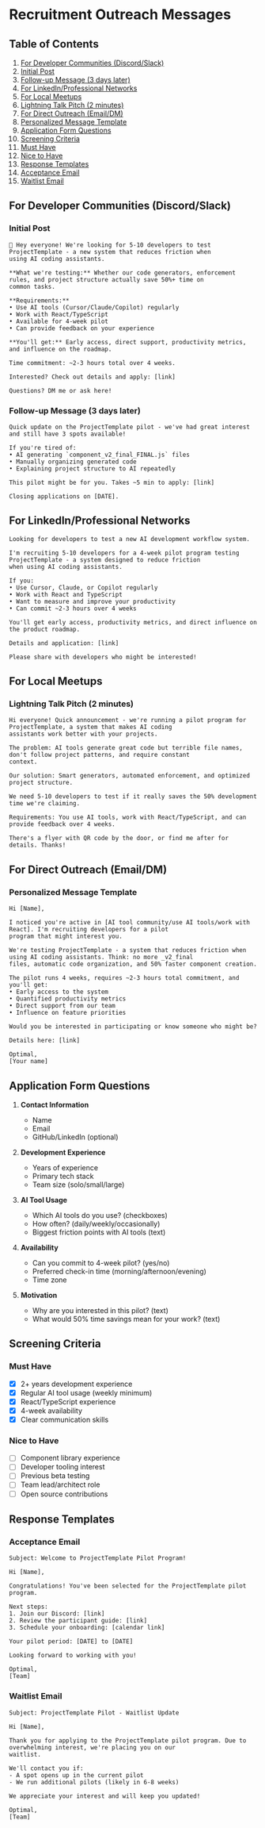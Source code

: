 # Recruitment Outreach Messages

## Table of Contents

1. [For Developer Communities (Discord/Slack)](#for-developer-communities-discordslack)
  2. [Initial Post](#initial-post)
  3. [Follow-up Message (3 days later)](#follow-up-message-3-days-later)
4. [For LinkedIn/Professional Networks](#for-linkedinprofessional-networks)
5. [For Local Meetups](#for-local-meetups)
  6. [Lightning Talk Pitch (2 minutes)](#lightning-talk-pitch-2-minutes)
7. [For Direct Outreach (Email/DM)](#for-direct-outreach-emaildm)
  8. [Personalized Message Template](#personalized-message-template)
9. [Application Form Questions](#application-form-questions)
10. [Screening Criteria](#screening-criteria)
  11. [Must Have](#must-have)
  12. [Nice to Have](#nice-to-have)
13. [Response Templates](#response-templates)
  14. [Acceptance Email](#acceptance-email)
  15. [Waitlist Email](#waitlist-email)

## For Developer Communities (Discord/Slack)

### Initial Post

```text
👋 Hey everyone! We're looking for 5-10 developers to test ProjectTemplate - a new system that reduces friction when
using AI coding assistants.

**What we're testing:** Whether our code generators, enforcement rules, and project structure actually save 50%+ time on
common tasks.

**Requirements:**
• Use AI tools (Cursor/Claude/Copilot) regularly
• Work with React/TypeScript
• Available for 4-week pilot
• Can provide feedback on your experience

**You'll get:** Early access, direct support, productivity metrics, and influence on the roadmap.

Time commitment: ~2-3 hours total over 4 weeks.

Interested? Check out details and apply: [link]

Questions? DM me or ask here!
```

### Follow-up Message (3 days later)

```text
Quick update on the ProjectTemplate pilot - we've had great interest and still have 3 spots available!

If you're tired of:
• AI generating `component_v2_final_FINAL.js` files
• Manually organizing generated code
• Explaining project structure to AI repeatedly

This pilot might be for you. Takes ~5 min to apply: [link]

Closing applications on [DATE].
```

## For LinkedIn/Professional Networks

```text
Looking for developers to test a new AI development workflow system.

I'm recruiting 5-10 developers for a 4-week pilot program testing ProjectTemplate - a system designed to reduce friction
when using AI coding assistants.

If you:
• Use Cursor, Claude, or Copilot regularly
• Work with React and TypeScript
• Want to measure and improve your productivity
• Can commit ~2-3 hours over 4 weeks

You'll get early access, productivity metrics, and direct influence on the product roadmap.

Details and application: [link]

Please share with developers who might be interested!
```

## For Local Meetups

### Lightning Talk Pitch (2 minutes)

```text
Hi everyone! Quick announcement - we're running a pilot program for ProjectTemplate, a system that makes AI coding
assistants work better with your projects.

The problem: AI tools generate great code but terrible file names, don't follow project patterns, and require constant
context.

Our solution: Smart generators, automated enforcement, and optimized project structure.

We need 5-10 developers to test if it really saves the 50% development time we're claiming.

Requirements: You use AI tools, work with React/TypeScript, and can provide feedback over 4 weeks.

There's a flyer with QR code by the door, or find me after for details. Thanks!
```

## For Direct Outreach (Email/DM)

### Personalized Message Template

```text
Hi [Name],

I noticed you're active in [AI tool community/use AI tools/work with React]. I'm recruiting developers for a pilot
program that might interest you.

We're testing ProjectTemplate - a system that reduces friction when using AI coding assistants. Think: no more _v2_final
files, automatic code organization, and 50% faster component creation.

The pilot runs 4 weeks, requires ~2-3 hours total commitment, and you'll get:
• Early access to the system
• Quantified productivity metrics
• Direct support from our team
• Influence on feature priorities

Would you be interested in participating or know someone who might be?

Details here: [link]

Optimal,
[Your name]
```

## Application Form Questions

1. **Contact Information**
   - Name
   - Email
   - GitHub/LinkedIn (optional)

2. **Development Experience**
   - Years of experience
   - Primary tech stack
   - Team size (solo/small/large)

3. **AI Tool Usage**
   - Which AI tools do you use? (checkboxes)
   - How often? (daily/weekly/occasionally)
   - Biggest friction points with AI tools (text)

4. **Availability**
   - Can you commit to 4-week pilot? (yes/no)
   - Preferred check-in time (morning/afternoon/evening)
   - Time zone

5. **Motivation**
   - Why are you interested in this pilot? (text)
   - What would 50% time savings mean for your work? (text)

## Screening Criteria

### Must Have
- [x] 2+ years development experience
- [x] Regular AI tool usage (weekly minimum)
- [x] React/TypeScript experience
- [x] 4-week availability
- [x] Clear communication skills

### Nice to Have
- [ ] Component library experience
- [ ] Developer tooling interest
- [ ] Previous beta testing
- [ ] Team lead/architect role
- [ ] Open source contributions

## Response Templates

### Acceptance Email

```text
Subject: Welcome to ProjectTemplate Pilot Program!

Hi [Name],

Congratulations! You've been selected for the ProjectTemplate pilot program.

Next steps:
1. Join our Discord: [link]
2. Review the participant guide: [link]
3. Schedule your onboarding: [calendar link]

Your pilot period: [DATE] to [DATE]

Looking forward to working with you!

Optimal,
[Team]
```

### Waitlist Email

```text
Subject: ProjectTemplate Pilot - Waitlist Update

Hi [Name],

Thank you for applying to the ProjectTemplate pilot program. Due to overwhelming interest, we're placing you on our
waitlist.

We'll contact you if:
- A spot opens up in the current pilot
- We run additional pilots (likely in 6-8 weeks)

We appreciate your interest and will keep you updated!

Optimal,
[Team]
```